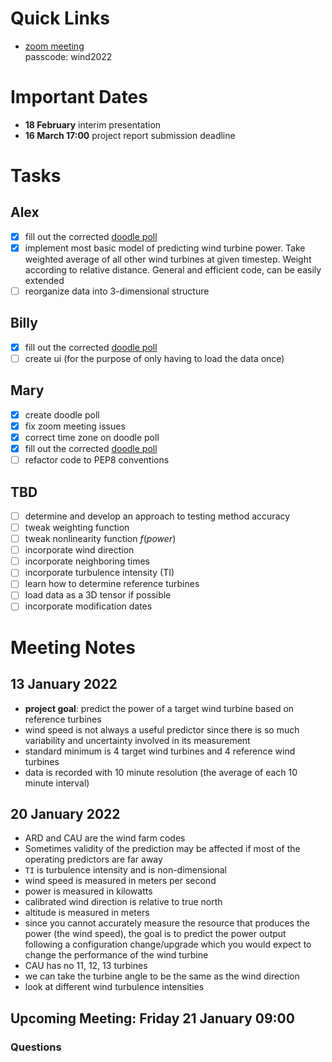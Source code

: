 # Quick Links
- [zoom meeting](https://ed-ac-uk.zoom.us/j/87477169710)  
  passcode: wind2022

# Important Dates
- **18 February** interim presentation
- **16 March 17:00** project report submission deadline

# Tasks
## Alex
- [x] fill out the corrected [doodle poll](https://doodle.com/poll/envaniqyhsn8crah?utm_source=poll&utm_medium=link)
- [x] implement most basic model of predicting wind turbine power. Take weighted average of all other wind turbines at given timestep. Weight according to relative distance. General and efficient code, can be easily extended
- [ ] reorganize data into 3-dimensional structure

## Billy
- [x] fill out the corrected [doodle poll](https://doodle.com/poll/envaniqyhsn8crah?utm_source=poll&utm_medium=link)
- [ ] create ui (for the purpose of only having to load the data once)

## Mary
- [x] create doodle poll
- [x] fix zoom meeting issues
- [x] correct time zone on doodle poll
- [x] fill out the corrected [doodle poll](https://doodle.com/poll/envaniqyhsn8crah?utm_source=poll&utm_medium=link)
- [ ] refactor code to PEP8 conventions

## TBD
- [ ] determine and develop an approach to testing method accuracy
- [ ] tweak weighting function
- [ ] tweak nonlinearity function $f(power)$
- [ ] incorporate wind direction
- [ ] incorporate neighboring times
- [ ] incorporate turbulence intensity (TI)
- [ ] learn how to determine reference turbines
- [ ] load data as a 3D tensor if possible
- [ ] incorporate modification dates

# Meeting Notes
## 13 January 2022
- **project goal**: predict the power of a target wind turbine based on reference turbines
- wind speed is not always a useful predictor since there is so much variability and uncertainty involved in its measurement
- standard minimum is 4 target wind turbines and 4 reference wind turbines
- data is recorded with 10 minute resolution (the average of each 10 minute interval)

## 20 January 2022
- ARD and CAU are the wind farm codes
- Sometimes validity of the prediction may be affected if most of the operating predictors are far away
- `TI` is turbulence intensity and is non-dimensional
- wind speed is measured in meters per second
- power is measured in kilowatts
- calibrated wind direction is relative to true north
- altitude is measured in meters
- since you cannot accurately measure the resource that produces the power (the wind speed), the goal is to predict the power output following a configuration change/upgrade which you would expect to change the performance of the wind turbine
- CAU has no 11, 12, 13 turbines
- we can take the turbine angle to be the same as the wind direction
- look at different wind turbulence intensities

## Upcoming Meeting: Friday 21 January 09:00
### Questions
